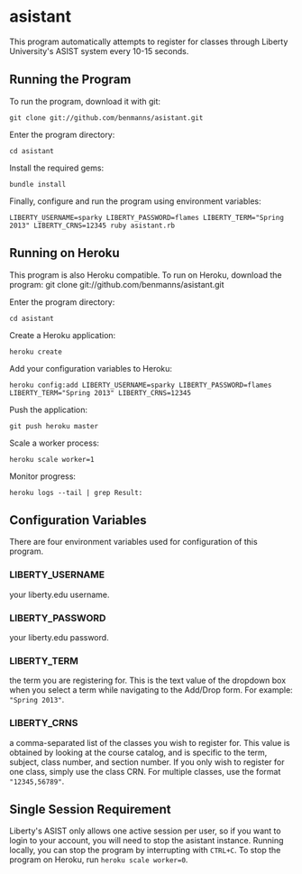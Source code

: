 # asistant

This program automatically attempts to register for classes through Liberty University's ASIST system every 10-15 seconds.

## Running the Program

To run the program, download it with git:

    git clone git://github.com/benmanns/asistant.git

Enter the program directory:

    cd asistant

Install the required gems:

    bundle install

Finally, configure and run the program using environment variables:

    LIBERTY_USERNAME=sparky LIBERTY_PASSWORD=flames LIBERTY_TERM="Spring 2013" LIBERTY_CRNS=12345 ruby asistant.rb

## Running on Heroku

This program is also Heroku compatible. To run on Heroku, download the program:
    git clone git://github.com/benmanns/asistant.git

Enter the program directory:

    cd asistant

Create a Heroku application:

    heroku create

Add your configuration variables to Heroku:

    heroku config:add LIBERTY_USERNAME=sparky LIBERTY_PASSWORD=flames LIBERTY_TERM="Spring 2013" LIBERTY_CRNS=12345

Push the application:

    git push heroku master

Scale a worker process:

    heroku scale worker=1

Monitor progress:

    heroku logs --tail | grep Result:

## Configuration Variables

There are four environment variables used for configuration of this program.

### LIBERTY_USERNAME

your liberty.edu username.

### LIBERTY_PASSWORD

your liberty.edu password.

### LIBERTY_TERM

the term you are registering for. This is the text value of the dropdown box when you select a term while navigating to the Add/Drop form. For example: `"Spring 2013"`.

### LIBERTY_CRNS

a comma-separated list of the classes you wish to register for. This value is obtained by looking at the course catalog, and is specific to the term, subject, class number, and section number. If you only wish to register for one class, simply use the class CRN. For multiple classes, use the format `"12345,56789"`.

## Single Session Requirement

Liberty's ASIST only allows one active session per user, so if you want to login to your account, you will need to stop the asistant instance. Running locally, you can stop the program by interrupting with `CTRL+C`. To stop the program on Heroku, run `heroku scale worker=0`.
